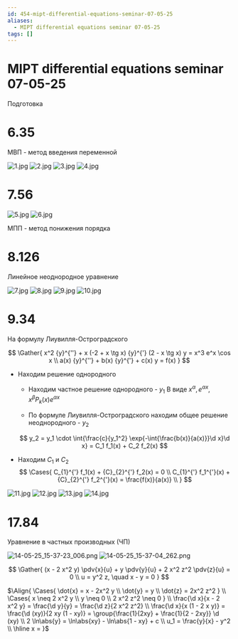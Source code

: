```yaml
---
id: 454-mipt-differential-equations-seminar-07-05-25
aliases:
  - MIPT differential equations seminar 07-05-25
tags: []
---
```


# MIPT differential equations seminar 07-05-25

Подготовка

# 6.35

МВП - метод введения переменной

![1.jpg](assets/imgs/07-05-25_16-02-25_518_IMG_20250507_155109.jpg)
![2.jpg](assets/imgs/07-05-25_16-02-25_913_IMG_20250507_155601.jpg)
![3.jpg](assets/imgs/07-05-25_16-02-25_433_IMG_20250507_155606.jpg)
![4.jpg](assets/imgs/07-05-25_16-02-25_299_IMG_20250507_160015.jpg)

# 7.56

![5.jpg](assets/imgs/07-05-25_16-40-38_632_IMG_20250507_162513.jpg)
![6.jpg](assets/imgs/07-05-25_16-40-38_030_IMG_20250507_162517.jpg)

МПП - метод понижения порядка

# 8.126

Линейное неоднородное уравнение

![7.jpg](assets/imgs/07-05-25_16-40-38_574_IMG_20250507_163031.jpg)
![8.jpg](assets/imgs/07-05-25_16-40-38_166_IMG_20250507_163036.jpg)
![9.jpg](assets/imgs/07-05-25_16-40-38_786_IMG_20250507_163812.jpg)
![10.jpg](assets/imgs/07-05-25_16-40-38_369_IMG_20250507_163915.jpg)

# 9.34

На формулу Лиувилля-Остроградского

$$
\Gather{
x^2 {y}^{''} + x (-2 + x \tg x) {y}^{'} (2 - x \tg x) y = x^3 e^x \cos x \\
a(x) {y}^{''} + b(x) {y}^{'} + c(x) y = f(x)
}
$$

- Находим решение однородного

  - Находим частное решение однородного - $y_1$
    В виде $x^\alpha, e^{\alpha x}, x^\beta P_k(x) e^{\alpha x}$

  - По формуле Лиувилля-Остроградского находим общее решение неоднородного - $y_2$

  $$
  y_2 = y_1 \cdot \int{\frac{c}{y_1^2} \exp{-\int{\frac{b(x)}{a(x)}}\d x}\d x} = C_1 f_1(x) + C_2 f_2(x)
  $$

- Находим $C_1$ и $C_2$
  $$
  \Cases{
  C_{1}^{'} f_1(x) + {C}_{2}^{'} f_2(x) = 0 \\
  C_{1}^{'} f_1^{'}(x) + {C}_{2}^{'} f_2^{'}(x) = \frac{f(x)}{a(x)} \\
  }
  $$

![11.jpg](assets/imgs/07-05-25_17-09-15_649_IMG_20250507_165213.jpg)
![12.jpg](assets/imgs/07-05-25_17-09-15_516_IMG_20250507_165219.jpg)
![13.jpg](assets/imgs/07-05-25_17-09-15_675_IMG_20250507_165232.jpg)
![14.jpg](assets/imgs/07-05-25_17-09-15_653_IMG_20250507_165545.jpg)

# 17.84

Уравнение в частных производных (ЧП)

![14-05-25_15-37-23_006.png](assets/imgs/14-05-25_15-37-23_006.png)
![14-05-25_15-37-04_262.png](assets/imgs/14-05-25_15-37-04_262.png)

$$
\Gather{
(x - 2 x^2 y) \pdv{x}{u} + y \pdv{y}{u} + 2 x^2 z^2 \pdv{z}{u} = 0 \\
u = y^2 z, \quad x - y = 0
}
$$

$\Align{
\Cases{
\dot{x} = x - 2x^2 y \\
\dot{y} = y \\
\dot{z} = 2x^2 z^2
} \\
\Cases{
x \neq 2 x^2 y \\
y \neq 0 \\
2 x^2 z^2 \neq 0
} \\
\frac{\d x}{x - 2 x^2 y} = \frac{\d y}{y} = \frac{\d z}{2 x^2 z^2} \\
\frac{\d x}{x (1 - 2 x y)} = \frac{\d (xy)}{2 xy (1 - xy)} = 
\group{\frac{1}{2xy} + \frac{1}{2 - 2xy}} \d (xy) \\
2 \ln\abs{y} = \ln\abs{xy} - \ln\abs{1 - xy} + c \\
u_1 = \frac{y}{x} - y^2 \\
\hline
x = 
}$
